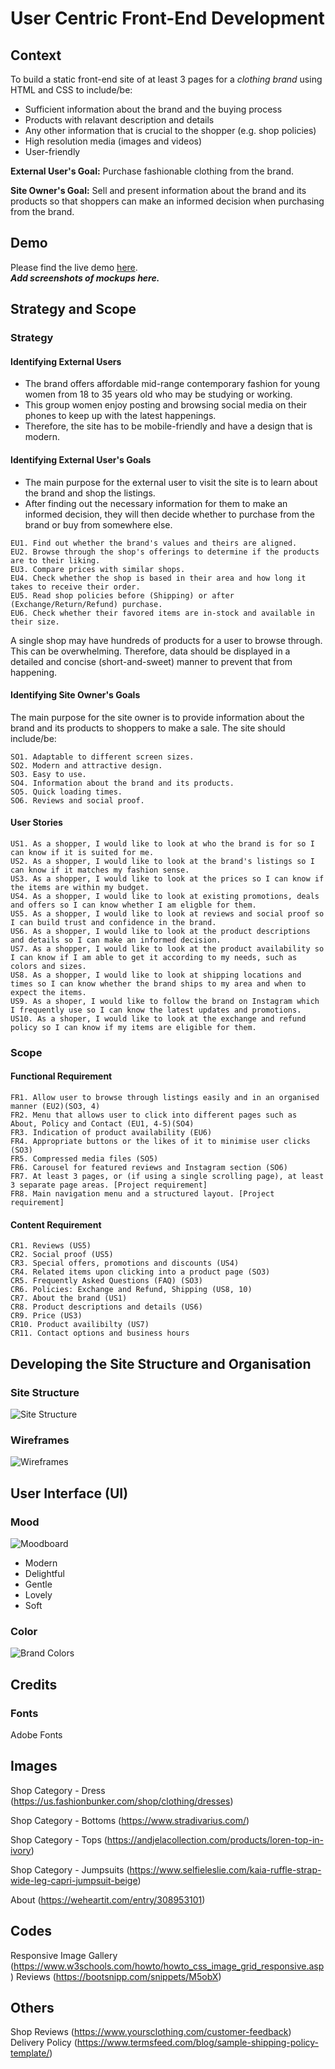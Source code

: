 # User Centric Front-End Development
## Context
To build a static front-end site of at least 3 pages for a *clothing brand* using HTML and CSS to include/be:

- Sufficient information about the brand and the buying process
- Products with relavant description and details
- Any other information that is crucial to the shopper (e.g. shop policies)
- High resolution media (images and videos)
- User-friendly

**External User's Goal:** Purchase fashionable clothing from the brand.

**Site Owner's Goal:** Sell and present information about the brand and its products so that shoppers can make an informed decision when purchasing from the brand.

## Demo
Please find the live demo [here](#).\
***Add screenshots of mockups here.***

## Strategy and Scope
### Strategy
#### Identifying External Users
- The brand offers affordable mid-range contemporary fashion for young women from 18 to 35 years old who may be studying or working. 
- This group women enjoy posting and browsing social media on their phones to keep up with the latest happenings.
- Therefore, the site has to be mobile-friendly and have a design that is modern.

#### Identifying External User's Goals
- The main purpose for the external user to visit the site is to learn about the brand and shop the listings. 
- After finding out the necessary information for them to make an informed decision, they will then decide whether to purchase from the brand or buy from somewhere else.

```
EU1. Find out whether the brand's values and theirs are aligned.
EU2. Browse through the shop's offerings to determine if the products are to their liking.
EU3. Compare prices with similar shops.
EU4. Check whether the shop is based in their area and how long it takes to receive their order.
EU5. Read shop policies before (Shipping) or after (Exchange/Return/Refund) purchase.
EU6. Check whether their favored items are in-stock and available in their size.
```
A single shop may have hundreds of products for a user to browse through. This can be overwhelming. Therefore, data should be displayed in a detailed and concise (short-and-sweet) manner to prevent that from happening.

#### Identifying Site Owner's Goals
The main purpose for the site owner is to provide information about the brand and its products to shoppers to make a sale. The site should include/be:
```
SO1. Adaptable to different screen sizes.
SO2. Modern and attractive design.
SO3. Easy to use.
SO4. Information about the brand and its products.
SO5. Quick loading times.
SO6. Reviews and social proof.
```

#### User Stories
```
US1. As a shopper, I would like to look at who the brand is for so I can know if it is suited for me.
US2. As a shopper, I would like to look at the brand's listings so I can know if it matches my fashion sense.
US3. As a shopper, I would like to look at the prices so I can know if the items are within my budget.
US4. As a shopper, I would like to look at existing promotions, deals and offers so I can know whether I am eligble for them.
US5. As a shopper, I would like to look at reviews and social proof so I can build trust and confidence in the brand.
US6. As a shopper, I would like to look at the product descriptions and details so I can make an informed decision.
US7. As a shopper, I would like to look at the product availability so I can know if I am able to get it according to my needs, such as colors and sizes.
US8. As a shopper, I would like to look at shipping locations and times so I can know whether the brand ships to my area and when to expect the items.
US9. As a shoper, I would like to follow the brand on Instagram which I frequently use so I can know the latest updates and promotions.
US10. As a shoper, I would like to look at the exchange and refund policy so I can know if my items are eligible for them.
```

### Scope
#### Functional Requirement
```
FR1. Allow user to browse through listings easily and in an organised manner (EU2)(SO3, 4)
FR2. Menu that allows user to click into different pages such as About, Policy and Contact (EU1, 4-5)(SO4)
FR3. Indication of product availability (EU6)
FR4. Appropriate buttons or the likes of it to minimise user clicks (SO3)
FR5. Compressed media files (SO5)
FR6. Carousel for featured reviews and Instagram section (SO6)
FR7. At least 3 pages, or (if using a single scrolling page), at least 3 separate page areas. [Project requirement]
FR8. Main navigation menu and a structured layout. [Project requirement]
```

#### Content Requirement
```
CR1. Reviews (US5)
CR2. Social proof (US5)
CR3. Special offers, promotions and discounts (US4)
CR4. Related items upon clicking into a product page (SO3)
CR5. Frequently Asked Questions (FAQ) (SO3)
CR6. Policies: Exchange and Refund, Shipping (US8, 10)
CR7. About the brand (US1)
CR8. Product descriptions and details (US6)
CR9. Price (US3)
CR10. Product availibilty (US7)
CR11. Contact options and business hours
```

## Developing the Site Structure and Organisation
### Site Structure
![Site Structure](media/read-me/site-structure.png "Site Structure")

### Wireframes
![Wireframes](media/read-me/wireframes.png "Wireframes")


## User Interface (UI)
### Mood
![Moodboard](media/read-me/moodboard.png "Moodboard")

- Modern
- Delightful
- Gentle
- Lovely
- Soft

### Color
![Brand Colors](media/read-me/brand-palette.png "Brand Colors")

## Credits
### Fonts
Adobe Fonts

## Images
Shop Category - Dress (https://us.fashionbunker.com/shop/clothing/dresses)

Shop Category - Bottoms (https://www.stradivarius.com/)

Shop Category - Tops (https://andjelacollection.com/products/loren-top-in-ivory)

Shop Category - Jumpsuits (https://www.selfieleslie.com/kaia-ruffle-strap-wide-leg-capri-jumpsuit-beige)

About (https://weheartit.com/entry/308953101)

## Codes
Responsive Image Gallery (https://www.w3schools.com/howto/howto_css_image_grid_responsive.asp)
Reviews (https://bootsnipp.com/snippets/M5obX)

## Others
Shop Reviews (https://www.yoursclothing.com/customer-feedback)
Delivery Policy (https://www.termsfeed.com/blog/sample-shipping-policy-template/)